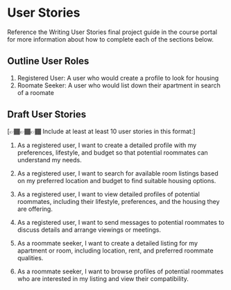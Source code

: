 # User Stories

Reference the Writing User Stories final project guide in the course portal for more information about how to complete each of the sections below.

## Outline User Roles

1. Registered User: A user who would create a profile to look for housing
2. Roomate Seeker: A user who would list down their apartment in search of a roomate

## Draft User Stories

[👉🏾👉🏾👉🏾 Include at least at least 10 user stories in this format:]


1. As a registered user, I want to create a detailed profile with my preferences, lifestyle, and budget so that potential roommates can understand my needs.

2. As a registered user, I want to search for available room listings based on my preferred location and budget to find suitable housing options.

3. As a registered user, I want to view detailed profiles of potential roommates, including their lifestyle, preferences, and the housing they are offering.

4. As a registered user, I want to send messages to potential roommates to discuss details and arrange viewings or meetings.

5. As a roommate seeker, I want to create a detailed listing for my apartment or room, including location, rent, and preferred roommate qualities.

6. As a roommate seeker, I want to browse profiles of potential roommates who are interested in my listing and view their compatibility.